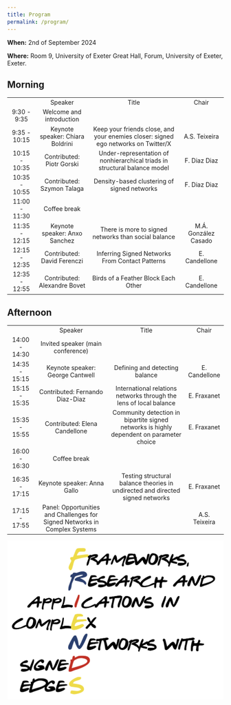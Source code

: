 ```yaml
---
title: Program
permalink: /program/
---
```


**When:** 2nd of September 2024

**Where:** Room 9, University of Exeter Great Hall, Forum, University of Exeter, Exeter.


## Morning

| | | | |
|:-------------------------:|:-------------------------:|:-------------------------:|:-------------------------:|
|  | Speaker | Title | Chair |
| 9:30 - 9:35 | Welcome and introduction |  | |
| 9:35 - 10:15 | Keynote speaker: Chiara Boldrini | Keep your friends close, and your enemies closer: signed ego networks on Twitter/X | A.S. Teixeira |
| 10:15 - 10:35 | Contributed: Piotr Gorski | Under-representation of nonhierarchical triads in structural balance model | F. Diaz Diaz |
| 10:35 - 10:55 | Contributed: Szymon Talaga | Density-based clustering of signed networks | F. Diaz Diaz |
| 11:00 - 11:30 | Coffee break |  | |
| 11:35 - 12:15 | Keynote speaker: Anxo Sanchez | There is more to signed networks than social balance | M.Á. González Casado |
| 12:15 - 12:35 | Contributed: David Ferenczi | Inferring Signed Networks From Contact Patterns | E. Candellone|
| 12:35 - 12:55 | Contributed: Alexandre Bovet | Birds of a Feather Block Each Other | E. Candellone |

## Afternoon

| | | | |
|:-------------------------:|:-------------------------:|:-------------------------:|:-------------------------:|
|  | Speaker | Title | Chair |
| 14:00 - 14:30 | Invited speaker (main conference) | | |
| 14:35 - 15:15 | Keynote speaker: George Cantwell | Defining and detecting balance | E. Candellone |
| 15:15 - 15:35 | Contributed: Fernando Diaz-Diaz | International relations networks through the lens of local balance | E. Fraxanet |
| 15:35 - 15:55 | Contributed: Elena Candellone | Community detection in bipartite signed networks is highly dependent on parameter choice | E. Fraxanet |
| 16:00 - 16:30 | Coffee break | | |
| 16:35 - 17:15 | Keynote speaker: Anna Gallo | Testing structural balance theories in undirected and directed signed networks | E. Fraxanet |
| 17:15 - 17:55 | Panel: Opportunities and Challenges for Signed Networks in Complex Systems | | A.S. Teixeira |



![Abstract Submission](/assets/logo.png)
